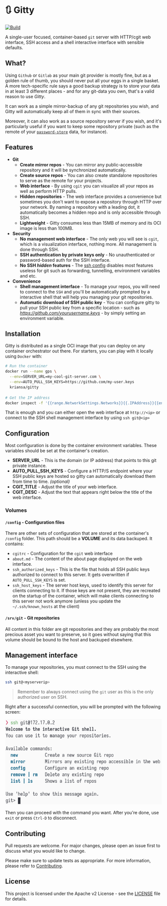 # :arrows_clockwise: Gitty

[![Build](https://github.com/kriansa/gitty/actions/workflows/oci-image.yml/badge.svg)](https://github.com/kriansa/gitty/actions/workflows/oci-image.yml)

A single-user focused, container-based `git` server with HTTP/cgit web interface, SSH access and a
shell interactive interface with sensible defaults.

## What?

Using `Github` or `Gitlab` as your main git provider is mostly fine, but as a golden rule of thumb,
you should never put all your eggs in a single basket. A more tech-specific rule says a good backup
strategy is to store your data in at least 3 different places - and for any git-data you own, that's
a valid reason to use *Gitty*.

It can work as a simple mirror-backup of any git repositories you wish, and Gitty will automatically
keep all of them in sync with their sources.

Moreover, it can also work as a source repository server if you wish, and it's particularly useful
if you want to keep some repository private (such as the remote of your [`password-store`](pass)
data, for instance).

[pass]: https://www.passwordstore.org/

## Features

* **Git**
  * **Create mirror repos** - You can mirror any public-accessible repository and it will be
    synchronized automatically.
  * **Create source repos** - You can also create standalone repositories to serve as the remote for
    your projects.
  * **Web interface** - By using `cgit` you can visualize all your repos as well as perform HTTP
    pulls.
  * **Hidden repositories** - The web interface provides a convenience but sometimes you don't want
    to expose a repository through HTTP over your network. By naming a repository with a leading
    dot, it automatically becomes a hidden repo and is only accessible through SSH.
  * **Lightweight** - Gitty consumes less than 15MB of memory and its OCI image is less than 100MB.
* **Security**
  * **No management web interface** - The only web you will see is `cgit`, which is a visualization
    interface, nothing more. All management is done through SSH.
  * **SSH authentication by private keys only** - No unauthenticated or password-based auth for the
    SSH interface.
  * **No SSH _hidden_ features** - The [ssh config](rootfs/etc/ssh/sshd_config) disables most
    features useless for git such as forwarding, tunnelling, environment variables and etc.
* **Convenience**
  * **Shell management interface** - To manage your repos, you will need to connect to the `SSH` and
    you'll be automatically prompted by a interactive shell that will help you managing your git
    repositories.
  * **Automatic download of SSH public key** - You can configure gitty to pull your SSH public key
    from a specific location - such as _https://github.com/yourusername.keys_ - by simply setting an
    environment variable.

## Installation

Gitty is distributed as a single OCI image that you can deploy on any container orchestrator out
there. For starters, you can play with it locally using `Docker` with:

```sh
# Run the container
docker run --name gps \
  --env=SERVER_URL=my-cool-git-server.com \
  --env=AUTO_PULL_SSH_KEYS=https://github.com/my-user.keys 
  kriansa/gitty

# Get the IP address
docker inspect -f '{{range.NetworkSettings.Networks}}{{.IPAddress}}{{end}}' gps
```

That is enough and you can either open the web interface at `http://<ip>` or connect to the SSH
shell management interface by using `ssh git@<ip>`

## Configuration

Most configuration is done by the container environment variables. These variables should be set at
the container's creation.

* **SERVER_URL** - This is the domain (or IP address) that points to this git private instance.
* **AUTO_PULL_SSH_KEYS** - Configure a HTTP/S endpoint where your SSH public keys are hosted so
  gitty can automatically download them from time to time. _(optional)_
* **CGIT_TITLE** - Adjust the title of your web interface.
* **CGIT_DESC** - Adjust the text that appears right below the title of the web interface.

### Volumes

#### `/config` - Configuration files

There are other sets of configuration that are stored at the container's `/config` folder. This path
should be a **VOLUME** and its data backuped. It contains:

- `cgitrc` - Configuration for the `cgit` web interface
- `about.md` - The content of the about page displayed on the web interface.
- `ssh_authorized_keys` - This is the file that holds all SSH public keys authorized to connect to
  this server. It gets overwritten if `AUTO_PULL_SSH_KEYS` is set.
- `ssh_host_keys` - The server host keys, used to identify this server for clients connecting to it.
  If those keys are not present, they are recreated on the startup of the container, which will make
  clients connecting to this server not work anymore (unless you update the `~/.ssh/known_hosts` at
  the client)

#### `/srv/git` - Git repositories

All content in this folder are git repositories and they are probably the most precious asset you
want to preserve, so it goes without saying that this volume should be bound to the host and
backuped elsewhere.

## Management interface

To manage your repositories, you must connect to the SSH using the interactive shell:

```sh
ssh git@<myserverip>
```

> Remember to always connect using the `git` user as this is the only authorized user on SSH.

Right after a successful connection, you will be prompted with the following screen:

![gitty](prompt.png)

Then you can proceed with the command you want. After you're done, use `exit` or press `Ctrl-D` to
disconnect.

## Contributing

Pull requests are welcome. For major changes, please open an issue first to discuss what you would
like to change.

Please make sure to update tests as appropriate. For more information, please refer to
[Contributing](CONTRIBUTING.md).

## License

This project is licensed under the Apache v2 License - see the [LICENSE](LICENSE) file for details.
